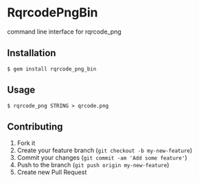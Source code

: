 # RqrcodePngBin

command line interface for rqrcode_png

## Installation

    $ gem install rqrcode_png_bin

## Usage

    $ rqrcode_png STRING > qrcode.png

## Contributing

1. Fork it
2. Create your feature branch (`git checkout -b my-new-feature`)
3. Commit your changes (`git commit -am 'Add some feature'`)
4. Push to the branch (`git push origin my-new-feature`)
5. Create new Pull Request
